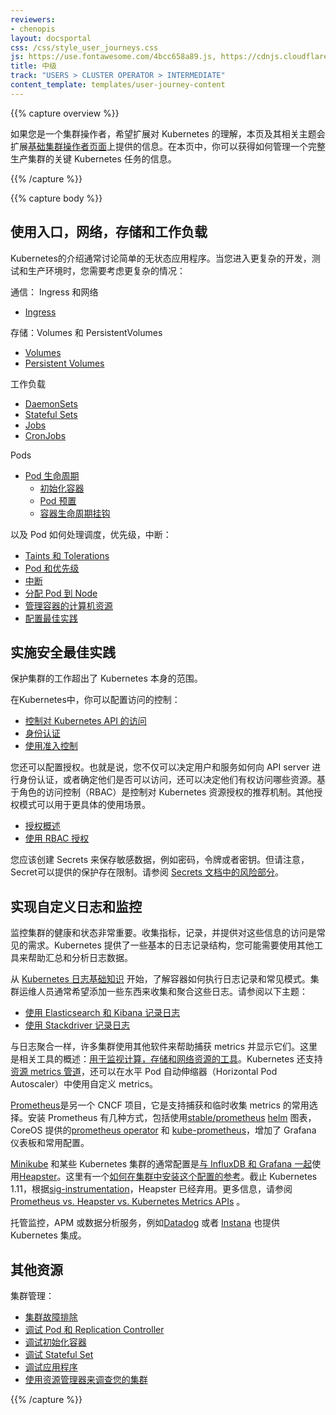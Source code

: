 ```yaml
---
reviewers:
- chenopis
layout: docsportal
css: /css/style_user_journeys.css
js: https://use.fontawesome.com/4bcc658a89.js, https://cdnjs.cloudflare.com/ajax/libs/prefixfree/1.0.7/prefixfree.min.js
title: 中级
track: "USERS > CLUSTER OPERATOR > INTERMEDIATE"
content_template: templates/user-journey-content
---
```

<!--
---
reviewers:
- chenopis
layout: docsportal
css: /css/style_user_journeys.css
js: https://use.fontawesome.com/4bcc658a89.js, https://cdnjs.cloudflare.com/ajax/libs/prefixfree/1.0.7/prefixfree.min.js
title: Intermediate
track: "USERS > CLUSTER OPERATOR > INTERMEDIATE"
content_template: templates/user-journey-content
---
-->

{{% capture overview %}}

<!--
If you are a cluster operator looking to expand your grasp of Kubernetes, this page and its linked topics extend the information provided on the [foundational cluster operator page](/docs/user-journeys/users/cluster-operator/foundational). From this page you can get information on key Kubernetes tasks needed to manage a complete production cluster.
-->
如果您是一个集群操作者，希望扩展对 Kubernetes 的理解，本页及其相关主题会扩展[基础集群操作者页面](/docs/user-journeys/users/cluster-operator/foundational)上提供的信息。在本页中，你可以获得如何管理一个完整生产集群的关键 Kubernetes 任务的信息。

{{% /capture %}}

{{% capture body %}}
<!--
## Work with ingress, networking, storage, and workloads
-->
## 使用入口，网络，存储和工作负载

<!--
Introductions to Kubernetes typically discuss simple stateless applications. As you move into more complex development, testing, and production environments, you need to consider more complex cases:
-->
Kubernetes的介绍通常讨论简单的无状态应用程序。当您进入更复杂的开发，测试和生产环境时，您需要考虑更复杂的情况：

<!--
Communication: Ingress and Networking

* [Ingress](/docs/concepts/services-networking/ingress/)
-->
通信： Ingress 和网络

* [Ingress](/docs/concepts/services-networking/ingress/)

<!--
Storage: Volumes and PersistentVolumes

* [Volumes](/docs/concepts/storage/volumes/)
* [Persistent Volumes](/docs/concepts/storage/persistent-volumes/)
-->
存储：Volumes 和 PersistentVolumes

* [Volumes](/docs/concepts/storage/volumes/)
* [Persistent Volumes](/docs/concepts/storage/persistent-volumes/)

<!--
Workloads

* [DaemonSets](/docs/concepts/workloads/controllers/daemonset/)
* [Stateful Sets](/docs/concepts/workloads/controllers/statefulset/)
* [Jobs](/docs/concepts/workloads/controllers/jobs-run-to-completion/)
* [CronJobs](/docs/concepts/workloads/controllers/cron-jobs/)
-->
工作负载

* [DaemonSets](/docs/concepts/workloads/controllers/daemonset/)
* [Stateful Sets](/docs/concepts/workloads/controllers/statefulset/)
* [Jobs](/docs/concepts/workloads/controllers/jobs-run-to-completion/)
* [CronJobs](/docs/concepts/workloads/controllers/cron-jobs/)

<!--
Pods

* [Pod Lifecycle](/docs/concepts/workloads/pods/pod-lifecycle/)
  * [Init Containers](/docs/concepts/workloads/pods/init-containers/)
  * [Pod Presets](/docs/concepts/workloads/pods/podpreset/)
  * [Container Lifecycle Hooks](/docs/concepts/containers/container-lifecycle-hooks/)
-->
Pods

* [Pod 生命周期](/docs/concepts/workloads/pods/pod-lifecycle/)
  * [初始化容器](/docs/concepts/workloads/pods/init-containers/)
  * [Pod 预置](/docs/concepts/workloads/pods/podpreset/)
  * [容器生命周期挂钩](/docs/concepts/containers/container-lifecycle-hooks/)

<!--
And how Pods work with scheduling, priority, disruptions:

* [Taints and Tolerations](/docs/concepts/configuration/taint-and-toleration/)
* [Pods and Priority](/docs/concepts/configuration/pod-priority-preemption/)
* [Disruptions](/docs/concepts/workloads/pods/disruptions/)
* [Assigning Pods to Nodes](/docs/concepts/configuration/assign-pod-node/)
* [Managing Compute Resources for Containers](/docs/concepts/configuration/manage-compute-resources-container/)
* [Configuration Best Practices](/docs/concepts/configuration/overview/)
-->
以及 Pod 如何处理调度，优先级，中断：

* [Taints 和 Tolerations](/docs/concepts/configuration/taint-and-toleration/)
* [Pod 和优先级](/docs/concepts/configuration/pod-priority-preemption/)
* [中断](/docs/concepts/workloads/pods/disruptions/)
* [分配 Pod 到 Node](/docs/concepts/configuration/assign-pod-node/)
* [管理容器的计算机资源](/docs/concepts/configuration/manage-compute-resources-container/)
* [配置最佳实践](/docs/concepts/configuration/overview/)

<!--
## Implement security best practices
-->
## 实施安全最佳实践

<!--
Securing your cluster includes work beyond the scope of Kubernetes itself.

In Kubernetes, you configure access control:

* [Controlling Access to the Kubernetes API](/docs/reference/access-authn-authz/controlling-access/)
* [Authenticating](/docs/reference/access-authn-authz/authentication/)
* [Using Admission Controllers](/docs/reference/access-authn-authz/admission-controllers/)
-->
保护集群的工作超出了 Kubernetes 本身的范围。

在Kubernetes中，你可以配置访问的控制：

* [控制对 Kubernetes API 的访问](/docs/reference/access-authn-authz/controlling-access/)
* [身份认证](/docs/reference/access-authn-authz/authentication/)
* [使用准入控制](/docs/reference/access-authn-authz/admission-controllers/)

<!--
You also configure authorization. That is, you determine not just how users and services authenticate to the API server, or whether they have access, but also what resources they have access to. Role-based access control (RBAC) is the recommended mechanism for controlling authorization to Kubernetes resources. Other authorization modes are available for more specific use cases.

* [Authorization Overview](/docs/reference/access-authn-authz/authorization/)
* [Using RBAC Authorization](/docs/reference/access-authn-authz/rbac/)

You should create Secrets to hold sensitive data such as passwords, tokens, or keys. Be aware, however, that there are limitations to the protections that a Secret can provide. See [the Risks section of the Secrets documentation](/docs/concepts/configuration/secret/#risks).
-->
您还可以配置授权。也就是说，您不仅可以决定用户和服务如何向 API server 进行身份认证，或者确定他们是否可以访问，还可以决定他们有权访问哪些资源。基于角色的访问控制（RBAC）是控制对 Kubernetes 资源授权的推荐机制。其他授权模式可以用于更具体的使用场景。

* [授权概述](/docs/reference/access-authn-authz/authorization/)
* [使用 RBAC 授权](/docs/reference/access-authn-authz/rbac/)

您应该创建 Secrets 来保存敏感数据，例如密码，令牌或者密钥。但请注意，Secret可以提供的保护存在限制。请参阅 [Secrets 文档中的风险部分](/docs/concepts/configuration/secret/#risks)。

<!-- TODO: Other security content? -->

<!--
## Implement custom logging and monitoring
-->
## 实现自定义日志和监控

<!--
Monitoring the health and state of your cluster is important. Collecting metrics, logging, and providing access to that information are common needs. Kubernetes provides some basic logging structure, and you may want to use additional tools to help aggregate and analyze log data.
-->
监控集群的健康和状态非常重要。收集指标，记录，并提供对这些信息的访问是常见的需求。Kubernetes 提供了一些基本的日志记录结构，您可能需要使用其他工具来帮助汇总和分析日志数据。

<!--
Start with the [basics on Kubernetes logging](/docs/concepts/cluster-administration/logging/) to understand how containers do logging and common patterns. Cluster operators often want to add something to gather and aggregate those logs. See the following topics:

* [Logging Using Elasticsearch and Kibana](/docs/tasks/debug-application-cluster/logging-elasticsearch-kibana/)
* [Logging Using Stackdriver](/docs/tasks/debug-application-cluster/logging-stackdriver/)
-->
从 [Kubernetes 日志基础知识](/docs/concepts/cluster-administration/logging/) 开始，了解容器如何执行日志记录和常见模式。集群运维人员通常希望添加一些东西来收集和聚合这些日志。请参阅以下主题：

* [使用 Elasticsearch 和 Kibana 记录日志](/docs/tasks/debug-application-cluster/logging-elasticsearch-kibana/)
* [使用 Stackdriver 记录日志](/docs/tasks/debug-application-cluster/logging-stackdriver/)

<!--
Like log aggregation, many clusters utilize additional software to help capture metrics and display them. There is an overview of tools at [Tools for Monitoring Compute, Storage, and Network Resources](/docs/tasks/debug-application-cluster/resource-usage-monitoring/).
Kubernetes also supports a [resource metrics pipeline](/docs/tasks/debug-application-cluster/resource-metrics-pipeline/) which can be used by Horizontal Pod Autoscaler with custom metrics.
-->
与日志聚合一样，许多集群使用其他软件来帮助捕获 metrics 并显示它们。这里是相关工具的概述：[用于监视计算，存储和网络资源的工具](/docs/tasks/debug-application-cluster/resource-usage-monitoring/)。Kubernetes 还支持[资源 metrics 管道](/docs/tasks/debug-application-cluster/resource-metrics-pipeline/)，还可以在水平 Pod 自动伸缩器（Horizontal Pod Autoscaler）中使用自定义 metrics。

<!--
[Prometheus](https://prometheus.io/), which is another CNCF project, is a common choice to support capture and temporary collection of metrics. There are several options for installing Prometheus, including using the [stable/prometheus](https://github.com/kubernetes/charts/tree/master/stable/prometheus) [helm](https://helm.sh/) chart, and CoreOS provides a [prometheus operator](https://github.com/coreos/prometheus-operator) and [kube-prometheus](https://github.com/coreos/prometheus-operator/tree/master/contrib/kube-prometheus), which adds on Grafana dashboards and common configurations.
-->
[Prometheus](https://prometheus.io/)是另一个 CNCF 项目，它是支持捕获和临时收集 metrics 的常用选择。安装 Prometheus 有几种方式，包括使用[stable/prometheus](https://github.com/kubernetes/charts/tree/master/stable/prometheus) [helm](https://helm.sh/) 图表，CoreOS 提供的[prometheus operator](https://github.com/coreos/prometheus-operator) 和 [kube-prometheus](https://github.com/coreos/prometheus-operator/tree/master/contrib/kube-prometheus)，增加了 Grafana 仪表板和常用配置。

<!--
A common configuration on [Minikube](https://github.com/kubernetes/minikube) and some Kubernetes clusters uses [Heapster](https://github.com/kubernetes/heapster)
[along with InfluxDB and Grafana](https://github.com/kubernetes/heapster/blob/master/docs/influxdb.md).
There is a [walkthrough of how to install this configuration in your cluster](https://blog.kublr.com/how-to-utilize-the-heapster-influxdb-grafana-stack-in-kubernetes-for-monitoring-pods-4a553f4d36c9).
As of Kubernetes 1.11, Heapster is deprecated, as per [sig-instrumentation](https://github.com/kubernetes/community/tree/master/sig-instrumentation).  See [Prometheus vs. Heapster vs. Kubernetes Metrics APIs](https://brancz.com/2018/01/05/prometheus-vs-heapster-vs-kubernetes-metrics-apis/) for more information alternatives.
-->
[Minikube](https://github.com/kubernetes/minikube) 和某些 Kubernetes 集群的通常配置是[与  InfluxDB 和 Grafana 一起](https://github.com/kubernetes/heapster/blob/master/docs/influxdb.md)使用[Heapster](https://github.com/kubernetes/heapster)。这里有一个[如何在集群中安装这个配置的参考](https://blog.kublr.com/how-to-utilize-the-heapster-influxdb-grafana-stack-in-kubernetes-for-monitoring-pods-4a553f4d36c9)。截止 Kubernetes 1.11，根据[sig-instrumentation](https://github.com/kubernetes/community/tree/master/sig-instrumentation)，Heapster 已经弃用。更多信息，请参阅 [Prometheus vs. Heapster vs. Kubernetes Metrics APIs](https://brancz.com/2018/01/05/prometheus-vs-heapster-vs-kubernetes-metrics-apis/) 。

<!--
Hosted monitoring, APM, or data analytics services such as [Datadog](https://docs.datadoghq.com/integrations/kubernetes/) or [Instana](https://www.instana.com/supported-integrations/kubernetes-monitoring/) also offer Kubernetes integration.
-->
托管监控，APM 或数据分析服务，例如[Datadog](https://docs.datadoghq.com/integrations/kubernetes/) 或者 [Instana](https://www.instana.com/supported-integrations/kubernetes-monitoring/) 也提供 Kubernetes  集成。

<!--
## Additional resources
-->
## 其他资源

<!--
Cluster Administration:

* [Troubleshoot Clusters](/docs/tasks/debug-application-cluster/debug-cluster/)
* [Debug Pods and Replication Controllers](/docs/tasks/debug-application-cluster/debug-pod-replication-controller/)
* [Debug Init Containers](/docs/tasks/debug-application-cluster/debug-init-containers/)
* [Debug Stateful Sets](/docs/tasks/debug-application-cluster/debug-stateful-set/)
* [Debug Applications](/docs/tasks/debug-application-cluster/debug-application/)
* [Using explorer to investigate your cluster](https://github.com/kubernetes/examples/blob/master/staging/explorer/README.md)
-->
集群管理：

* [集群故障排除](/docs/tasks/debug-application-cluster/debug-cluster/)
* [调试 Pod 和 Replication Controller](/docs/tasks/debug-application-cluster/debug-pod-replication-controller/)
* [调试初始化容器](/docs/tasks/debug-application-cluster/debug-init-containers/)
* [调试 Stateful Set](/docs/tasks/debug-application-cluster/debug-stateful-set/)
* [调试应用程序](/docs/tasks/debug-application-cluster/debug-application/)
* [使用资源管理器来调查您的集群](https://github.com/kubernetes/examples/blob/master/staging/explorer/README.md)

{{% /capture %}}